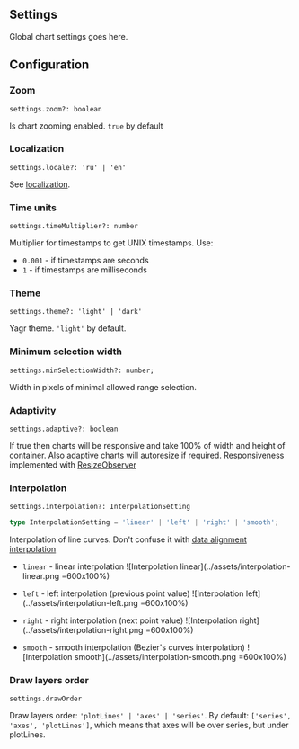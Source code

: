 ## Settings

Global chart settings goes here.

## Configuration

### Zoom

`settings.zoom?: boolean`

Is chart zooming enabled. `true` by default

### Localization

`settings.locale?: 'ru' | 'en'`

See [localization](#localization).

### Time units

`settings.timeMultiplier?: number`

Multiplier for timestamps to get UNIX timestamps.
Use:

-   `0.001` - if timestamps are seconds
-   `1` - if timestamps are milliseconds

### Theme

`settings.theme?: 'light' | 'dark'`

Yagr theme. `'light'` by default.

### Minimum selection width

`settings.minSelectionWidth?: number;`

Width in pixels of minimal allowed range selection.

### Adaptivity

`settings.adaptive?: boolean`

If true then charts will be responsive and take 100% of width and height of container. Also adaptive charts will autoresize if required. Responsiveness implemented with [ResizeObserver](https://developer.mozilla.org/en-US/docs/Web/API/ResizeObserver)

### Interpolation

`settings.interpolation?: InterpolationSetting`

```ts
type InterpolationSetting = 'linear' | 'left' | 'right' | 'smooth';
```

Interpolation of line curves. Don't confuse it with [data alignment interpolation](#data-alignment)

-   `linear` - linear interpolation
    ![Interpolation linear](../assets/interpolation-linear.png =600x100%)

-   `left` - left interpolation (previous point value)
    ![Interpolation left](../assets/interpolation-left.png =600x100%)

-   `right` - right interpolation (next point value)
    ![Interpolation right](../assets/interpolation-right.png =600x100%)

-   `smooth` - smooth interpolation (Bezier's curves interpolation)
    ![Interpolation smooth](../assets/interpolation-smooth.png =600x100%)

### Draw layers order

`settings.drawOrder`

Draw layers order: `'plotLines' | 'axes' | 'series'`.
By default: `['series', 'axes', 'plotLines']`, which means that axes will be over series, but under plotLines.
